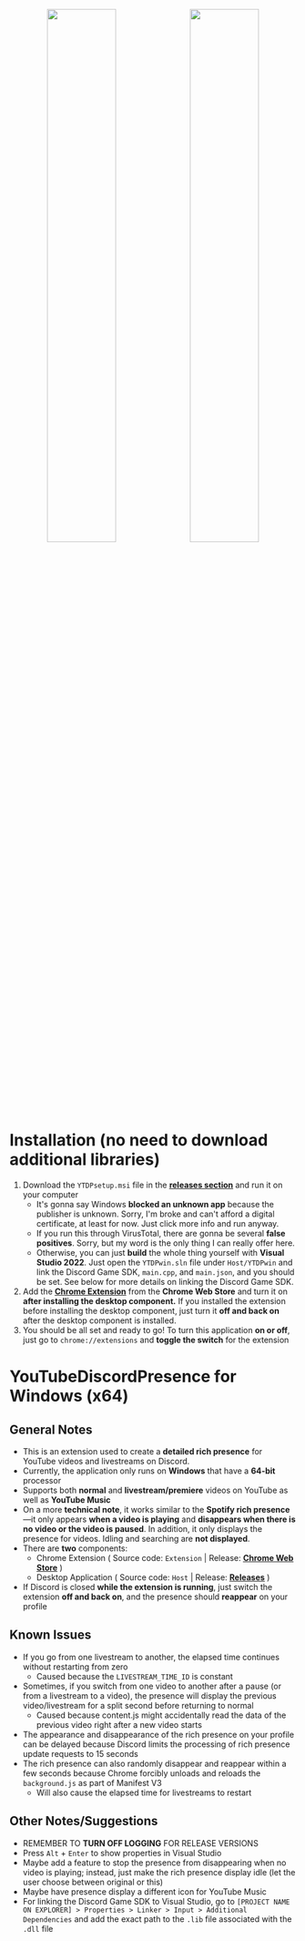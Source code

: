 <p align="center">
  <img width="100%" height="5" src="https://github.com/XFG16/YouTubeDiscordPresence/blob/YouTubeDiscordPresenceWin/Screenshots/ytdpScreenshot1.png?raw=true">
</p>
<p align="center">
  <img width="49%" height="auto" src="https://github.com/XFG16/YouTubeDiscordPresence/blob/YouTubeDiscordPresenceWin/Screenshots/ytdpScreenshot1.png?raw=true">
  <img width="49%" height="auto" src="https://github.com/XFG16/YouTubeDiscordPresence/blob/YouTubeDiscordPresenceWin/Screenshots/ytdpScreenshot2.png?raw=true">
</p>
<p align="center">
  <img width="100%" height="5" src="https://github.com/XFG16/YouTubeDiscordPresence/blob/YouTubeDiscordPresenceWin/Screenshots/ytdpScreenshot1.png?raw=true">
</p>

# Installation (no need to download additional libraries)
 1. Download the `YTDPsetup.msi` file in the [**<ins>releases section</ins>**](https://github.com/XFG16/YouTubeDiscordPresence/releases/tag/1.0) and run it on your computer
    - It's gonna say Windows **blocked an unknown app** because the publisher is unknown. Sorry, I'm broke and can't afford a digital certificate, at least for now. Just click more info and run anyway.
    - If you run this through VirusTotal, there are gonna be several **false positives**. Sorry, but my word is the only thing I can really offer here.
    - Otherwise, you can just **build** the whole thing yourself with **Visual Studio 2022**. Just open the `YTDPwin.sln` file under `Host/YTDPwin` and link the Discord Game SDK,  `main.cpp`, and `main.json`, and you should be set. See below for more details on linking the Discord Game SDK.
  2. Add the [<ins>**Chrome Extension**</ins>](https://chrome.google.com/webstore/detail/youtubediscordpresence/hnmeidgkfcbpjjjpmjmpehjdljlaeaaa) from the **Chrome Web Store** and turn it on **after installing the desktop component.** If you installed the extension before installing the desktop component, just turn it **off and back on** after the desktop component is installed.
  3. You should be all set and ready to go! To turn this application **on or off**, just go to `chrome://extensions` and **toggle the switch** for the extension


# YouTubeDiscordPresence for Windows (x64)
## General Notes 
 - This is an extension used to create a **detailed rich presence** for YouTube videos and livestreams on Discord.
 - Currently, the application only runs on **Windows** that have a **64-bit** processor
 - Supports both **normal** and **livestream/premiere** videos on YouTube as well as **YouTube Music**
 - On a more **technical note**, it works similar to the **Spotify rich presence**—it only appears **when a video is playing** and **disappears when there is no video or the video is paused**. In addition, it only displays the presence for videos. Idling and searching are **not displayed**.
 - There are **two** components:
   - Chrome Extension ( Source code: `Extension` | Release: [<ins>**Chrome Web Store**</ins>](https://chrome.google.com/webstore/detail/youtubediscordpresence/hnmeidgkfcbpjjjpmjmpehjdljlaeaaa) )
   - Desktop Application ( Source code: `Host` | Release: [**<ins>Releases</ins>**](https://github.com/XFG16/YouTubeDiscordPresence/releases/tag/1.0) )
 - If Discord is closed **while the extension is running**, just switch the extension **off and back on**, and the presence should **reappear** on your profile

## Known Issues
 - If you go from one livestream to another, the elapsed time continues without restarting from zero
   - Caused because the `LIVESTREAM_TIME_ID` is constant
 - Sometimes, if you switch from one video to another after a pause (or from a livestream to a video), the presence will display the previous video/livestream for a split second before returning to normal
   - Caused because content.js might accidentally read the data of the previous video right after a new video starts
 - The appearance and disappearance of the rich presence on your profile can be delayed because Discord limits the processing of rich presence update requests to 15 seconds
 - The rich presence can also randomly disappear and reappear within a few seconds because Chrome forcibly unloads and reloads the `background.js` as part of Manifest V3
   - Will also cause the elapsed time for livestreams to restart

## Other Notes/Suggestions
 - REMEMBER TO **TURN OFF LOGGING** FOR RELEASE VERSIONS
 - Press `Alt` + `Enter` to show properties in Visual Studio
 - Maybe add a feature to stop the presence from disappearing when no video is playing; instead, just make the rich presence display idle (let the user choose between original or this)
 - Maybe have presence display a different icon for YouTube Music
 - For linking the Discord Game SDK to Visual Studio, go to `[PROJECT NAME ON EXPLORER] > Properties > Linker > Input > Additional Dependencies` and add the exact path to the `.lib` file associated with the `.dll` file
